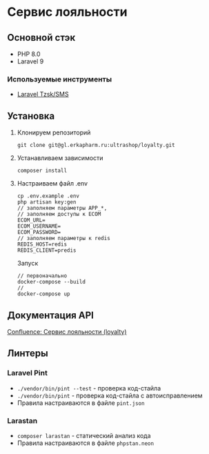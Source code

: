 # Сервис лояльности

## Основной стэк
- PHP 8.0
- Laravel 9

### Используемые инструменты
- [Laravel Tzsk/SMS](https://github.com/tzsk/sms)

## Установка

1. Клонируем репозиторий
    ```
    git clone git@gl.erkapharm.ru:ultrashop/loyalty.git
    ```
2. Устанавливаем зависимости
    ```
    composer install
    ```
3. Настраиваем файл .env
    ```
    cp .env.example .env
    php artisan key:gen
    // заполняем параметры APP_*,
    // заполняем доступы к ECOM
    ECOM_URL=
    ECOM_USERNAME=
    ECOM_PASSWORD=
    // заполняем параметры к redis
    REDIS_HOST=redis
    REDIS_CLIENT=predis
    ```
    Запуск
    ```
    // первоначально 
    docker-compose --build
    // 
    docker-compose up
    ```

## Документация API
[Confluence: Сервис лояльности (loyalty)](https://kb.erkapharm.com/confluence/pages/viewpage.action?pageId=119835044)

## Линтеры

### Laravel Pint
- `./vendor/bin/pint --test` - проверка код-стайла
- `./vendor/bin/pint` - проверка код-стайла с автоисправлением
- Правила настраиваются в файле `pint.json`

### Larastan
- `composer larastan` - статический анализ кода
- Правила настраиваются в файле `phpstan.neon`
